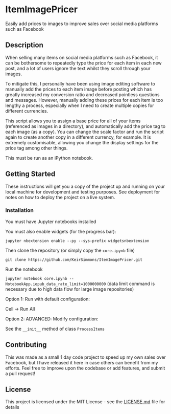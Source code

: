 # ItemImagePricer
Easily add prices to images to improve sales over social media platforms such as Facebook

## Description

When selling many items on social media platforms such as Facebook, it can be bothersome to repeatedly type the price for each item in each new post, and a lot of users ignore the text whilst they scroll through your images.

To mitigate this, I personally have been using image editing software to manually add the prices to each item image before posting which has greatly increased my conversion ratio and decreased pointless questions and messages. However, manually adding these prices for each item is too lengthy a process, especially when I need to create multiple copies for different currencies.

This script allows you to assign a base price for all of your items (referenced as images in a directory), and automatically add the price tag to each image (as a copy). You can change the scale factor and run the script again to create another copy in a different currency, for example. It is extremely customisable, allowing you change the display settings for the price tag among other things.

This must be run as an iPython notebook.

## Getting Started

These instructions will get you a copy of the project up and running on your local machine for development and testing purposes. See deployment for notes on how to deploy the project on a live system.

### Installation

You must have Jupyter notebooks installed

You must also enable widgets (for the progress bar):

`jupyter nbextension enable --py --sys-prefix widgetsnbextension`

Then clone the repository (or simply copy the `core.ipynb` file)

`git clone https://github.com/KeirSimmons/ItemImagePricer.git`

Run the notebook

`jupyter notebook core.ipynb --NotebookApp.iopub_data_rate_limit=1000000000` (data limit command is necessary due to high data flow for large image repositories)

Option 1: Run with default configuration:

Cell -> Run All 

Option 2: ADVANCED: Modify configuration:

See the `__init__` method of class `ProcessItems`

## Contributing

This was made as a small 1 day code project to speed up my own sales over Facebook, but I have released it here in case others can benefit from my efforts. Feel free to improve upon the codebase or add features, and submit a pull request!

## License

This project is licensed under the MIT License - see the [LICENSE.md](LICENSE.md) file for details
